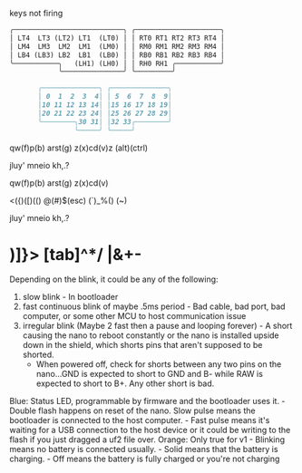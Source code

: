 keys not firing

```md
╭───────────────────────────╮ ╭─────────────────────╮
│ LT4  LT3 (LT2) LT1  (LT0) │ │ RT0 RT1 RT2 RT3 RT4 │
│ LM4  LM3  LM2  LM1  (LM0) │ │ RM0 RM1 RM2 RM3 RM4 │
│ LB4 (LB3) LB2  LB1  (LB0) │ │ RB0 RB1 RB2 RB3 RB4 │
╰───────────╮   (LH1) (LH0) │ │ RH0 RH1 ╭───────────╯
            ╰───────────────╯ ╰─────────╯

       ╭──────────────╮ ╭──────────────╮
       │ 0  1  2  3  4│ │ 5  6  7  8  9│
       │10 11 12 13 14│ │15 16 17 18 19│
       │20 21 22 23 24│ │25 26 27 28 29│
       ╰────────╮30 31│ │32 33╭────────╯
                ╰─────╯ ╰─────╯
```

qw(f)p(b)
arst(g)
z(x)cd(v)z
(alt)(ctrl)

jluy'
mneio
kh,.?


qw(f)p(b)
arst(g)
z(x)cd(v)

<({)([)(\()
 @(#)$(esc)
 (`)_%(\)
    (~)
  
jluy'
mneio
kh,.?

)]}>
[tab]^*/
|&+-
=

Depending on the blink, it could be any of the following:
1. slow blink - In bootloader 
2. fast continuous blink of maybe .5ms period - Bad cable, bad port, bad computer, or some other MCU to host communication issue 
3. irregular blink (Maybe 2 fast then a pause and looping forever) - A short causing the nano to reboot constantly or the nano is installed upside down in the shield, which shorts pins that aren't supposed to be shorted. 
    - When powered off, check for shorts between any two pins on the nano...GND is expected to short to GND and B- while RAW is expected to short to B+. Any other short is bad.

Blue: Status LED, programmable by firmware and the bootloader uses it.
    - Double flash happens on reset of the nano. Slow pulse means the bootloader is connected to the host computer.
    - Fast pulse means it's waiting for a USB connection to the host device or it could be writing to the flash if you just dragged a uf2 file over.
Orange: Only true for v1
    - Blinking means no battery is connected usually.
    - Solid means that the battery is charging.
    - Off means the battery is fully charged or you're not charging
